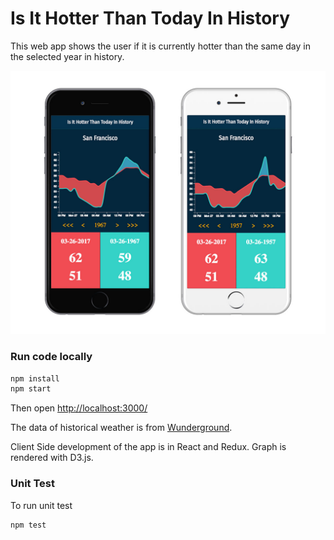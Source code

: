 # Is It Hotter Than Today In History  

This web app shows the user if it is currently hotter than the same day in the selected year in history. 

![Screenshot](https://github.com/debelopumento/weather-chart/blob/dev/public/images/weather-chart-screenShots.jpg)

### Run code locally
```sh
npm install
npm start
```
Then open [http://localhost:3000/](http://localhost:3000/)


The data of historical weather is from [Wunderground](http://wunderground.com).

Client Side development of the app is in React and Redux. Graph is rendered with D3.js.

### Unit Test
To run unit test
```sh
npm test
```
